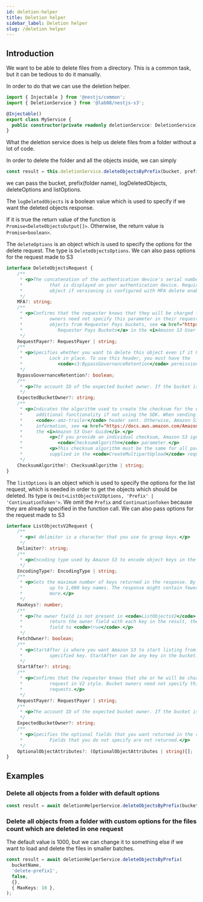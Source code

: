 ```yaml
---
id: deletion-helper
title: Deletion helper
sidebar_label: Deletion helper
slug: /deletion helper
---
```


## Introduction

We want to be able to delete files from a directory. This is a common task, but it can be tedious to do it manually.

In order to do that we can use the deletion helper.

```typescript
import { Injectable } from '@nestjs/common';
import { DeletionService } from '@lab08/nestjs-s3';

@Injectable()
export class MyService {
  public constructor(private readonly deletionService: DeletionService) {}
}
```

What the deletion service does is help us delete files from a folder without a lot of code.

In order to delete the folder and all the objects inside, we can simply

```typescript
const result = this.deletionService.deleteObjectsByPrefix(bucket, prefix, logDeletedObjects, deleteOptions, listOptions);
```

we can pass the bucket, prefix(folder name), logDeletedObjects, deleteOptions and listOptions.

The `logDeletedObjects` is a boolean value which is used to specify if we want the deleted objects response.

If it is true the return value of the function is `Promise<DeleteObjectsOutput[]>`.
Otherwise, the return value is `Promise<boolean>`.

The `deleteOptions` is an object which is used to specify the options for the delete request.
The type is `DeleteObjectsOptions`. We can also pass options for the request made to S3

```typescript
interface DeleteObjectsRequest {
    /**
     * <p>The concatenation of the authentication device's serial number, a space, and the value
     *          that is displayed on your authentication device. Required to permanently delete a versioned
     *          object if versioning is configured with MFA delete enabled.</p>
     */
    MFA?: string;
    /**
     * <p>Confirms that the requester knows that they will be charged for the request. Bucket
     *          owners need not specify this parameter in their requests. For information about downloading
     *          objects from Requester Pays buckets, see <a href="https://docs.aws.amazon.com/AmazonS3/latest/dev/ObjectsinRequesterPaysBuckets.html">Downloading Objects in
     *             Requester Pays Buckets</a> in the <i>Amazon S3 User Guide</i>.</p>
     */
    RequestPayer?: RequestPayer | string;
    /**
     * <p>Specifies whether you want to delete this object even if it has a Governance-type Object
     *          Lock in place. To use this header, you must have the
     *             <code>s3:BypassGovernanceRetention</code> permission.</p>
     */
    BypassGovernanceRetention?: boolean;
    /**
     * <p>The account ID of the expected bucket owner. If the bucket is owned by a different account, the request fails with the HTTP status code <code>403 Forbidden</code> (access denied).</p>
     */
    ExpectedBucketOwner?: string;
    /**
     * <p>Indicates the algorithm used to create the checksum for the object when using the SDK. This header will not provide any
     *     additional functionality if not using the SDK. When sending this header, there must be a corresponding <code>x-amz-checksum</code> or
     *     <code>x-amz-trailer</code> header sent. Otherwise, Amazon S3 fails the request with the HTTP status code <code>400 Bad Request</code>. For more
     *     information, see <a href="https://docs.aws.amazon.com/AmazonS3/latest/userguide/checking-object-integrity.html">Checking object integrity</a> in
     *     the <i>Amazon S3 User Guide</i>.</p>
     *          <p>If you provide an individual checksum, Amazon S3 ignores any provided
     *             <code>ChecksumAlgorithm</code> parameter.</p>
     *          <p>This checksum algorithm must be the same for all parts and it match the checksum value
     *          supplied in the <code>CreateMultipartUpload</code> request.</p>
     */
    ChecksumAlgorithm?: ChecksumAlgorithm | string;
}
```

The `listOptions` is an object which is used to specify the options for the list request, which is needed in order to get the objects which should be deleted. 
Its type is `Omit<ListObjectsV2Options, 'Prefix' | 'ContinuationToken'>`. 
We omit the `Prefix` and `ContinuationToken` because they are already specified in the function call.
We can also pass options for the request made to S3

```typescript
interface ListObjectsV2Request {
    /**
     * <p>A delimiter is a character that you use to group keys.</p>
     */
    Delimiter?: string;
    /**
     * <p>Encoding type used by Amazon S3 to encode object keys in the response.</p>
     */
    EncodingType?: EncodingType | string;
    /**
     * <p>Sets the maximum number of keys returned in the response. By default, the action returns
     *          up to 1,000 key names. The response might contain fewer keys but will never contain
     *          more.</p>
     */
    MaxKeys?: number;
    /**
     * <p>The owner field is not present in <code>ListObjectsV2</code> by default. If you want to
     *          return the owner field with each key in the result, then set the <code>FetchOwner</code>
     *          field to <code>true</code>.</p>
     */
    FetchOwner?: boolean;
    /**
     * <p>StartAfter is where you want Amazon S3 to start listing from. Amazon S3 starts listing after this
     *          specified key. StartAfter can be any key in the bucket.</p>
     */
    StartAfter?: string;
    /**
     * <p>Confirms that the requester knows that she or he will be charged for the list objects
     *          request in V2 style. Bucket owners need not specify this parameter in their
     *          requests.</p>
     */
    RequestPayer?: RequestPayer | string;
    /**
     * <p>The account ID of the expected bucket owner. If the bucket is owned by a different account, the request fails with the HTTP status code <code>403 Forbidden</code> (access denied).</p>
     */
    ExpectedBucketOwner?: string;
    /**
     * <p>Specifies the optional fields that you want returned in the response.
     *          Fields that you do not specify are not returned.</p>
     */
    OptionalObjectAttributes?: (OptionalObjectAttributes | string)[];
}
```

## Examples

### Delete all objects from a folder with default options

```typescript
const result = await deletionHelperService.deleteObjectsByPrefix(bucketName, 'delete-prefix');
```

### Delete all objects from a folder with custom options for the files count which are deleted in one request

The default value is 1000, but we can change it to something else if we want to load and delete the files in smaller batches.

```typescript
const result = await deletionHelperService.deleteObjectsByPrefix(
  bucketName,
  'delete-prefix1',
  false,
  {},
  { MaxKeys: 10 },
);
```